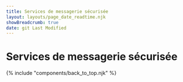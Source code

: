 ```yaml
---
title: Services de messagerie sécurisée
layout: layouts/page_date_readtime.njk
showBreadcrumb: true
date: git Last Modified
---
```


# Services de messagerie sécurisée



 
{% include "components/back_to_top.njk" %}
